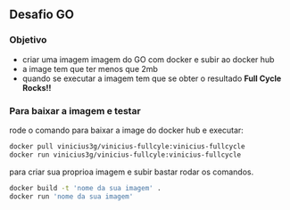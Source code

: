 ## Desafio GO

### Objetivo
- criar uma imagem imagem do GO com docker e subir ao docker hub
- a image tem que ter menos que 2mb
- quando se executar a imagem tem que se obter o resultado **Full Cycle Rocks!!**

### Para baixar a imagem e testar
 rode o comando para baixar a image do docker hub e executar: 

```bash
docker pull vinicius3g/vinicius-fullcyle:vinicius-fullcycle
docker run vinicius3g/vinicius-fullcyle:vinicius-fullcycle
```
para criar sua proprioa imagem e subir bastar rodar os comandos.

```bash
docker build -t 'nome da sua imagem' .  
docker run 'nome da sua imagem'
```